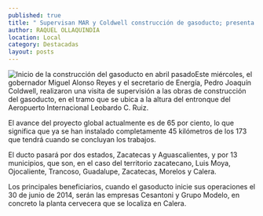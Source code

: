 ```yaml
---
published: true
title: " Supervisan MAR y Coldwell construcción de gasoducto; presenta avance de 65%"
author: RAQUEL OLLAQUINDIA
location: Local
category: Destacadas
layout: posts
---
```


![Inicio de la construcción del gasoducto en abril pasado](http://i.imgur.com/kRrC51dm.jpg)Este miércoles, el gobernador Miguel Alonso Reyes y el secretario de Energía, Pedro Joaquín Coldwell, realizaron una visita de supervisión a las obras de construcción del gasoducto, en el tramo que se ubica a la altura del entronque del Aeropuerto Internacional Leobardo C. Ruiz.

El avance del proyecto global actualmente es de 65 por ciento, lo que significa que ya se han instalado completamente 45 kilómetros de los 173 que tendrá cuando se concluyan los trabajos.

El ducto pasará por dos estados, Zacatecas y Aguascalientes, y por 13 municipios, que son, en el caso del territorio zacatecano, Luis Moya, Ojocaliente, Trancoso, Guadalupe, Zacatecas, Morelos y Calera.

Los principales beneficiarios, cuando el gasoducto inicie sus operaciones el 30 de junio de 2014, serán las empresas Cesantoni y Grupo Modelo, en concreto la planta cervecera que se localiza en Calera.

